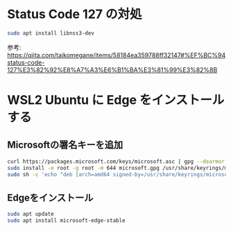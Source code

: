 # Status Code 127 の対処

```bash
sudo apt install libnss3-dev
```

参考: https://qiita.com/taikomegane/items/58184ea359788ff32147#%EF%BC%94status-code-127%E3%82%92%E8%A7%A3%E6%B1%BA%E3%81%99%E3%82%8B

# WSL2 Ubuntu に Edge をインストールする
## Microsoftの署名キーを追加

```bash
curl https://packages.microsoft.com/keys/microsoft.asc | gpg --dearmor > microsoft.gpg
sudo install -o root -g root -m 644 microsoft.gpg /usr/share/keyrings/microsoft-edge.gpg
sudo sh -c 'echo "deb [arch=amd64 signed-by=/usr/share/keyrings/microsoft-edge.gpg] https://packages.microsoft.com/repos/edge stable main" > /etc/apt/sources.list.d/microsoft-edge.list'
```

## Edgeをインストール
```bash
sudo apt update
sudo apt install microsoft-edge-stable
```
